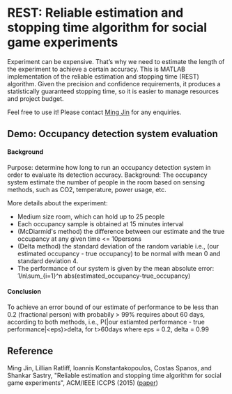 # REST: Reliable estimation and stopping time algorithm for social game experiments 

Experiment can be expensive. That’s why we need to estimate the length of the experiment to achieve a certain accuracy. This is MATLAB implementation of the reliable estimation and stopping time (REST) algorithm. Given the precision and confidence requirements, it produces a statistically guaranteed stopping time, so it is easier to manage resources and project budget.

Feel free to use it! Please contact [Ming Jin](http://www.jinming.tech/) for any enquiries.


## Demo: Occupancy detection system evaluation

#### Background

Purpose: determine how long to run an occupancy detection system in order to evaluate its detection accuracy. 
Background: The occupancy system estimate the number of people in the room based on sensing methods, such as CO2, temperature, power usage, etc.

More details about the experiment:
* Medium size room, which can hold up to 25 people
* Each occupancy sample is obtained at 15 minutes interval 
* (McDiarmid's method) the difference between our estimate and the true occupancy at any given time <= 10persons
* (Delta method) the standard deviation of the random variable i.e., (our estimated occupancy - true occupancy) to be normal with  mean 0 and standard deviation 4.
* The performance of our system is given by the mean absolute error: 1/n\sum_{i=1}^n abs(estimated_occupancy-true_occupancy)

#### Conclusion
To achieve an error bound of our estimate of performance to be less than 0.2 (fractional person) with probabily > 99% requires about 60 days, according to both methods, i.e., P(|our estiamted performance - true performance|<eps)>delta, for t>60days where eps = 0.2, delta = 0.99


## Reference

Ming Jin, Lillian Ratliff, Ioannis Konstantakopoulos, Costas Spanos, and Shankar Sastry, 
"Reliable estimation and stopping time algorithm for social game experiments", ACM/IEEE ICCPS (2015) ([paper](http://www.jinming.tech/papers/rest.pdf))